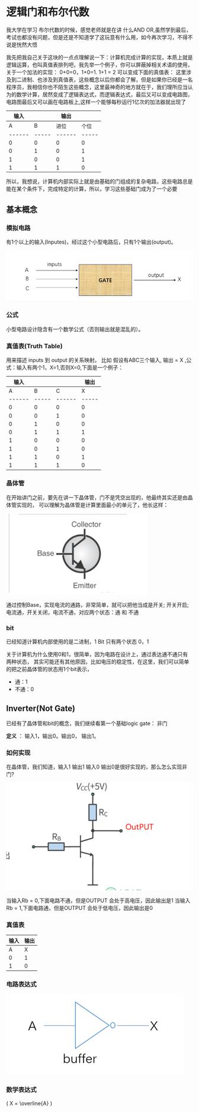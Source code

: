 # 逻辑门和布尔代数

我大学在学习 布尔代数的时候，感觉老师就是在讲 什么AND OR,虽然学到最后，考试也都没有问题，但是还是不知道学了这玩意有什么用，如今再次学习，不得不说是恍然大悟

我先把我自己关于这块的一点点理解说一下：计算机完成计算的实现，本质上就是逻辑运算，也叫真值表排列吧，我先举一个例子，你可以屏蔽掉相关术语的使用，关于一个加法的实现： 0+0=0，1+0=1. 1+1 = 2 可以变成下面的真值表：
这里涉及到二进制、也涉及到真值表，这些概念以后你都会了解，但是如果你已经是一名程序员，我相信你也不陌生这些概念，这里最神奇的地方就在于，我们理所应当认为的数学计算，居然变成了逻辑表达式，而逻辑表达式，最后又可以变成电路图，电路图最后又可以画在电路板上,这样一个能够每秒运行1亿次的加法器就出现了

| 输入 |     | 输出 |     |
|------|-----|------|-----|
| A    | B   | 进位 | 个位 |
|------|-----|------|-----|
| 0    | 0   | 0    | 0   |
| 0    | 1   | 0    | 1   |
| 1    | 0   | 0    | 1   |
| 1    | 1   | 1    | 0   |

所以，我想说，计算机内部实际上就是由基础的门组成的复杂电路，这些电路总是能在某个条件下，完成特定的计算，所以，学习这些基础门成为了一个必要

## 基本概念

### 模拟电路
有1个以上的输入(Inputes)，经过这个小型电路后，只有1个输出(output)。

![](./images/1.png)

### 公式
小型电路设计隐含有一个数学公式（否则输出就是混乱的）。

### 真值表(Truth Table)
用来描述 inputs 到 output 的关系映射。
比如 假设有ABC三个输入, 输出 = X ,公式：输入有两个1，X=1,否则X=0,下面是一个例子：

| 输入 |     |      | 输出|
|------|-----|------|-----|
| A    | B   | C    | X   |
|------|-----|------|-----|
| 0    | 0   | 0    | 0   |
| 0    | 0   | 1    | 0   |
| 0    | 1   | 0    | 0   |
| 0    | 1   | 1    | 1   |
| 1    | 0   | 0    | 0   |
| 1    | 0   | 1    | 0   |
| 1    | 1   | 0    | 1   |
| 1    | 1   | 1    | 0   |


### 晶体管
在开始讲门之前，要先在讲一下晶体管，门不是凭空出现的，他最终其实还是由晶体管实现的，
可以理解为晶体管是计算里面最小的单元了，他长这样： 

![](./images/2.png)

通过控制Base，实现电流的通路，非常简单，就可以把他当成是开关;
开关开启;电流通，开关关闭，电流不通，对应两个状态：通 和 不通

### bit
已经知道计算机内部使用的是二进制，1 Bit 只有两个状态 0，1

关于计算机为什么使用0和1，很简单，因为电路在设计上，通过表达通不通只有两种状态，
其实可能还有其他原因，比如电压的稳定性，在这里，我们可以简单的把之前晶体管的状态用1个bit表示，
 - 通：1 
 - 不通：0 

## Inverter(Not Gate)
已经有了晶体管和bit的概念，我们继续看第一个基础logic gate： 非门

**定义** ： 输入1，输出0。输出0， 输出1。

### 如何实现
在晶体管，我们知道，输入1 输出1 输入0 输出0是很好实现的，那么怎么实现非门? 

![](./images/3.png)

当输入Rb = 0,下面电路不通，但是OUTPUT 会处于高电压，因此输出是1 
当输入Rb = 1,下面电路通，但是OUTPUT 会处于低电压，因此输出是0 

### 真值表

| 输入 | 输出 |
|------|------|
| A    | X    |
| 0    | 1    |
| 1    | 0    |

### 电路表达式

![](./images/4.png)

### 数学表达式

\( X = \overline{A} \)


